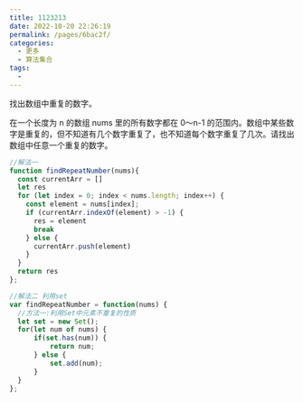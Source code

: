 ```yaml
---
title: 1123213
date: 2022-10-20 22:26:19
permalink: /pages/6bac2f/
categories:
  - 更多
  - 算法集合
tags:
  - 
---
```

找出数组中重复的数字。


在一个长度为 n 的数组 nums 里的所有数字都在 0～n-1 的范围内。数组中某些数字是重复的，但不知道有几个数字重复了，也不知道每个数字重复了几次。请找出数组中任意一个重复的数字。


```js
//解法一
function findRepeatNumber(nums){
  const currentArr = []
  let res
  for (let index = 0; index < nums.length; index++) {
    const element = nums[index];
    if (currentArr.indexOf(element) > -1) {
      res = element
      break
    } else {
      currentArr.push(element)
    }
  }
  return res
};

//解法二 利用set
var findRepeatNumber = function(nums) {
  //方法一:利用Set中元素不重复的性质
  let set = new Set();
  for(let num of nums) {
      if(set.has(num)) {
          return num;
      } else {
          set.add(num);
      }
  }
};

```
